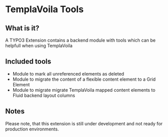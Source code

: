 TemplaVoila Tools
======================

## What is it?

A TYPO3 Extension contains a backend module with tools which can be helpfull when using TemplaVoila

## Included tools

* Module to mark all unreferenced elements as deleted
* Module to migrate the content of a flexible content element to a Grid Element
* Module to migrate migrate TemplaVoila mapped content elements to Fluid backend layout columns

## Notes

Please note, that this extension is still under development and not ready for production environments.